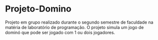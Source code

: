 # Projeto-Domino
Projeto em grupo realizado durante o segundo semestre de faculdade na matéria de laboratório de programação.
O projeto simula um jogo de dominó que pode ser jogado com 1 ou dois jogadores.
